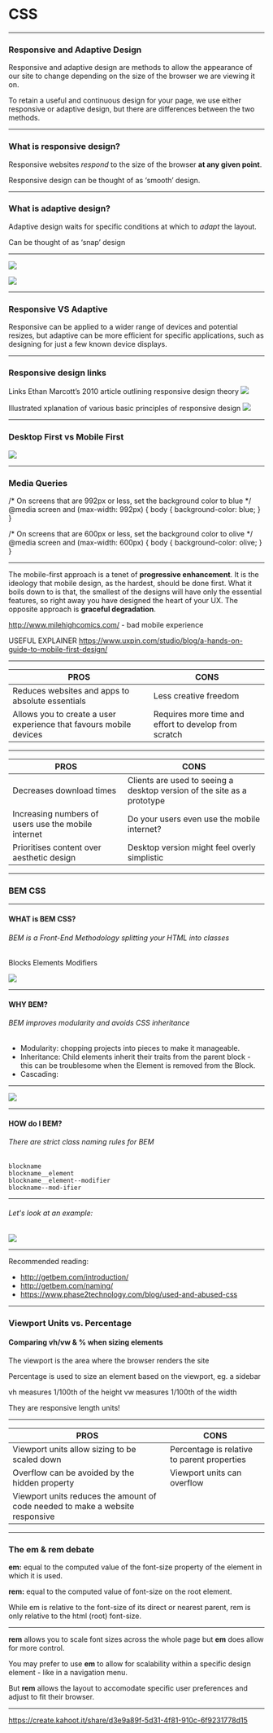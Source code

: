 # CSS

---

### Responsive and Adaptive Design

Responsive and adaptive design are methods to allow the appearance of our site to change depending on the size of the browser we are viewing it on.

To retain a useful and continuous design for your page, we use either responsive or adaptive design, but there are differences between the two methods.

---

### What is responsive design?

Responsive websites _respond_ to the size of the browser **at any given point**. 

Responsive design can be thought of as ‘smooth’ design.

---

### What is adaptive design?

Adaptive design waits for specific conditions at which to _adapt_ the layout.

Can be thought of as ‘snap’ design

---

![](https://thumbs.gfycat.com/TemptingGreatHarvestmen-size_restricted.gif)

![](https://blog.froont.com/content/images/2014/11/01_Responsive-vs-Adaptive.gif)

---

### Responsive VS Adaptive

Responsive can be applied to a wider range of devices and potential resizes, but adaptive can be more efficient for specific applications, such as designing for just a few known device displays.

---

### Responsive design links

Links
Ethan Marcott’s 2010 article outlining responsive design theory
![](https://alistapart.com/article/responsive-web-design/)
 
Illustrated xplanation of various basic principles of responsive design
![](https://blog.froont.com/9-basic-principles-of-responsive-web-design/ )

---

### Desktop First vs Mobile First

![](https://identity.agency/wp-content/uploads/2018/08/responsive-vs-mobile-first-webdesign.png)

---

### Media Queries

/* On screens that are 992px or less, set the background color to blue */
@media screen and (max-width: 992px) {
  body {
    background-color: blue;
  }
}
 
/* On screens that are 600px or less, set the background color to olive */
@media screen and (max-width: 600px) {
  body {
    background-color: olive;
  }
}

---

The mobile-first approach is a tenet of **progressive enhancement**. It is the ideology that mobile design, as the hardest, should be done first. What it boils down to is that, the smallest of the designs will have only the essential features, so right away you have designed the heart of your UX. The opposite approach is **graceful degradation**.

http://www.milehighcomics.com/ - bad mobile experience

USEFUL EXPLAINER https://www.uxpin.com/studio/blog/a-hands-on-guide-to-mobile-first-design/

---

| PROS | CONS |
| -------- | -------- |
| Reduces websites and apps to absolute essentials     | Less creative freedom
| Allows you to create a user experience that favours mobile devices | Requires more time and effort to develop from scratch |

---

| PROS | CONS |
| -------- | -------- |
| Decreases download times | Clients are used to seeing a desktop version of the site as a prototype
| Increasing numbers of users use the mobile internet | Do your users even use the mobile internet? |
Prioritises content over aesthetic design | Desktop version might feel overly simplistic

---

### BEM CSS

---

#### WHAT is BEM CSS?

###### BEM is a Front-End Methodology splitting your HTML into classes
Blocks Elements Modifiers

![](https://i.imgur.com/edy8yH5.jpg)

---

#### WHY BEM?

###### BEM improves modularity and avoids CSS inheritance

* Modularity: chopping projects into pieces to make it manageable.
* Inheritance: Child elements inherit their traits from the parent block - this can be troublesome when the Element is removed from the Block. 
* Cascading:

---

![](https://i.imgur.com/M0AD1EQ.png)

---

#### HOW do I BEM?

###### There are strict class naming rules for BEM
```
blockname
blockname__element
blockname__element--modifier
blockname--mod-ifier
```

--- 

###### Let's look at an example:

![](https://i.imgur.com/TA6c0su.png)

---

Recommended reading: 
* http://getbem.com/introduction/
* http://getbem.com/naming/
* https://www.phase2technology.com/blog/used-and-abused-css

---

### Viewport Units vs. Percentage

#### Comparing vh/vw & % when sizing elements

The viewport is the area where the browser renders the site

Percentage is used to size an element based on the viewport, eg. a sidebar 

vh measures 1/100th of the height
vw measures 1/100th of the width 

They are responsive length units!

---

| PROS | CONS |
| -------- | -------- |
| Viewport units allow sizing to be scaled down| Percentage is relative to parent properties      | 
| Overflow can be avoided by the hidden property | Viewport units can overflow |
| Viewport units reduces the amount of code needed to make a website responsive |

---

### The **em** & **rem** debate

**em:** equal to the computed value of the font-size property of the element in which it is used.

**rem:** equal to the computed value of font-size on the root element.
 
While em is relative to the font-size of its direct or nearest parent, rem is only relative to the html (root) font-size.

---

**rem** allows you to scale font sizes across the whole page but **em** does allow for more control.

 You may prefer to use **em** to allow for scalability within a specific design element - like in a navigation menu.
 
But **rem** allows the layout to accomodate specific user preferences and adjust to fit their browser.

--- 

https://create.kahoot.it/share/d3e9a89f-5d31-4f81-910c-6f9231778d15
